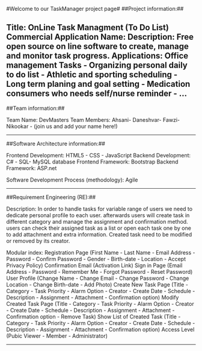 #Welcome to our TaskManager project page#
##Project information:##

Title: OnLine Task Managment (To Do List)
Commercial Application Name: <Coming soon>
Description: Free open source on line software to create, manage and monitor task progress.
Applications: Office management Tasks - Organizing personal daily to do list - Athletic and sporting scheduling - Long term planing and goal setting - Medication consumers who needs self/nurse reminder - ...
-------------------------------------------------------
##Team information:##

Team Name: DevMasters
Team Members: Ahsani- Daneshvar- Fawzi- Nikookar - (join us and add your name here!)

-------------------------------------------------------
##Software Architecture information:##

Frontend Development: HTML5 - CSS - JavaScript 
Backend Development: C# - SQL- MySQL database
Frontend Framework: Bootstrap
Backend Framework: ASP.net

Software Development Process (methodology): Agile

-------------------------------------------------------
##Requirement Engineering (RE):##

Description:
In order to handle tasks for variable range of users we need to dedicate personal profile to each user.
afterwards users will create task in different category and manage the assignment and confirmation method.
users can check their assigned task as a list or open each task one by one to add attachment and extra information.
Created task need to be modified or removed by its creator.

Modular index:
Registration Page (First Name - Last Name - Email Address - Password - Confirm Password - Gender - Birth-date - Location - Accept Privacy Policy)
Confirmation Email (Activation Link)
Sign in Page (Email Address - Password - Remember Me - Forgot Password - Reset Password)
User Profile (Change Name - Change Email - Change Password - Change Location - Change Birth-date - Add Photo)
Create New Task Page  (Title - Category - Task Priority - Alarm Option - Creator - Create Date - Schedule - Description - Assignment - Attachment - Confirmation option)
Modify Created Task Page (Title - Category - Task Priority - Alarm Option - Creator - Create Date - Schedule - Description - Assignment - Attachment - Confirmation option - Remove Task)
Show List of Created Task (Title - Category - Task Priority - Alarm Option - Creator - Create Date - Schedule - Description - Assignment - Attachment - Confirmation option)
Access Level (Pubic Viewer - Member - Administrator)

-------------------------------------------------------
